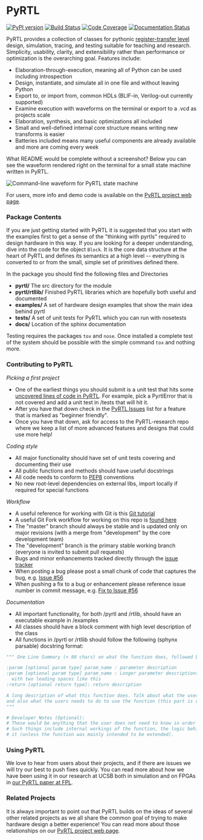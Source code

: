 PyRTL
=====

[![PyPI version](https://badge.fury.io/py/pyrtl.svg)](http://badge.fury.io/py/pyrtl)
[![Build Status](https://travis-ci.org/UCSBarchlab/PyRTL.svg)](https://travis-ci.org/UCSBarchlab/PyRTL)
[![Code Coverage](https://codecov.io/github/UCSBarchlab/PyRTL/coverage.svg?branch=development)](https://codecov.io/github/UCSBarchlab/PyRTL?branch=development)
[![Documentation Status](https://readthedocs.org/projects/pyrtl/badge/?version=latest)](http://pyrtl.readthedocs.org/en/latest/?badge=latest)

PyRTL provides a collection of classes for pythonic [register-transfer level](https://en.wikipedia.org/wiki/Register-transfer_level) design, simulation, tracing, and testing 
suitable for teaching and research. Simplicity, usability, clarity, and extensibility rather than
performance or optimization is the overarching goal.  Features include:

* Elaboration-through-execution, meaning all of Python can be used including introspection
* Design, instantiate, and simulate all in one file and without leaving Python
* Export to, or import from, common HDLs (BLIF-in, Verilog-out currently supported)
* Examine execution with waveforms on the terminal or export to a .vcd as projects scale
* Elaboration, synthesis, and basic optimizations all included
* Small and well-defined internal core structure means writing new transforms is easier
* Batteries included means many useful components are already available and more are coming every week

What README would be complete without a screenshot?  Below you can see the waveform rendered right on the terminal for a small state machine written in PyRTL.

![Command-line waveform for PyRTL state machine]( docs/screenshots/pyrtl-statemachine.png?raw=true "PyRTL State Machine Screenshot")

For users, more info and demo code is available on the [PyRTL project web page](http://ucsbarchlab.github.io/PyRTL/).

### Package Contents

If you are just getting started with PyRTL it is suggested that you start with the examples first
to get a sense of the "thinking with pyrtls" required to design hardware in this way.  If you are looking
for a deeper understanding, dive into the code for the object `Block`. It is the core data structure at the heart of
PyRTL and defines its semantics at a high level -- everything is converted to or from the small, simple set of
primitives defined there.

In the package you should find the following files and Directories
* **pyrtl/**  The src directory for the module
* **pyrtl/rtllib/** Finished PyRTL libraries which are hopefully both useful and documented
* **examples/** A set of hardware design examples that show the main idea behind pyrtl
* **tests/**    A set of unit tests for PyRTL which you can run with nosetests
* **docs/** Location of the sphinx documentation

Testing requires the packages `tox` and `nose`.  Once installed a complete test of the system should be possible with the simple command `tox` and nothing more.

### Contributing to PyRTL

*Picking a first project*

* One of the earliest things you should submit is a unit test that hits some [uncovered lines of code in PyRTL](https://codecov.io/github/UCSBarchlab/PyRTL?branch=development).  For example, pick a PyrtlError that is not covered and add a unit test in /tests that will hit it.
* After you have that down check in the [PyRTL Issues](https://github.com/UCSBarchlab/PyRTL/issues) list for a feature that is marked as "beginner friendly".
* Once you have that down, ask for access to the PyRTL-research repo where we keep a list of more advanced features and designs that could use more help!

*Coding style*

* All major functionality should have set of unit tests covering and documenting their use
* All public functions and methods should have useful docstrings
* All code needs to conform to [PEP8](https://www.python.org/dev/peps/pep-0008/) conventions
* No new root-level dependencies on external libs, import locally if required for special functions

*Workflow*

* A useful reference for working with Git is this [Git tutorial](https://www.atlassian.com/git/tutorials/)
* A useful Git Fork workflow for working on this repo is [found here](http://blog.scottlowe.org/2015/01/27/using-fork-branch-git-workflow/)
* The "master" branch should always be stable and is updated only on major revisions (with a merge from "development" by the core development team)
* The "development" branch is the primary stable working branch (everyone is invited to submit pull requests)
* Bugs and minor enhancements tracked directly through the [issue tracker](https://github.com/UCSBarchlab/PyRTL/issues)
* When posting a bug please post a small chunk of code that captures the bug, e.g. [Issue #56](https://github.com/UCSBarchlab/PyRTL/issues/56)
* When pushing a fix to a bug or enhancement please reference issue number in commit message, e.g. [Fix to Issue #56](https://github.com/UCSBarchlab/PyRTL/commit/1d5730db168a9e4490c580cb930075715468047a)

*Documentation*
* All important functionality, for both /pyrtl and /rtlib, should have an executable example in /examples
* All classes should have a block comment with high level description of the class
* All functions in /pyrtl or /rtllib should follow the following (sphynx parsable) docstring format: 
```python
""" One Line Summary (< 80 chars) on what the function does, followed by period.

:param [optional param type] param_name : parameter description 
:param [optional param type] param_name : Longer parameter descriptions take up a newline
  with two leading spaces like this
:return [optional return type]: return description

A long description of what this function does. Talk about what the user should expect from this function
and also what the users needs to do to use the function (this part is optional)
"""

# Developer Notes (Optional):
# These would be anything that the user does not need to know in order to use the functions.
# Such things include internal workings of the function, the logic behind it, how to extend
# it (unless the function was mainly intended to be extended). 
```

### Using PyRTL 
We love to hear from users about their projects, and if there are issues we will try our best to push fixes quickly.  You can read more about how we have been using it in our research at UCSB both in simulation and on FPGAs in [our PyRTL paper at FPL](http://www.cs.ucsb.edu/~sherwood/pubs/FPL-17-pyrtl.pdf).

### Related Projects
It is always important to point out that PyRTL builds on the ideas of several other related projects as we all share the common goal of  trying to make hardware design a better experience!  You can read more about those relationships on our [PyRTL project web page](http://ucsbarchlab.github.io/PyRTL/).
